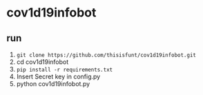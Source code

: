# cov1d19infobot
## run
1. `git clone https://github.com/thisisfunt/cov1d19infobot.git`
2. cd cov1d19infobot
3. `pip install -r requirements.txt`
4. Insert Secret key in config.py
5. python cov1d19infobot.py
